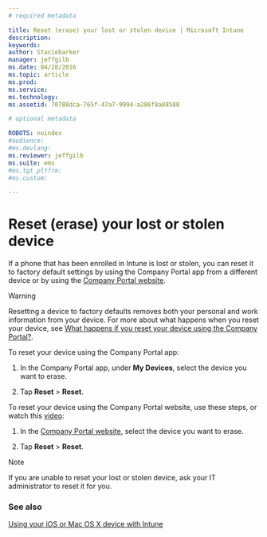 ```yaml
---
# required metadata

title: Reset (erase) your lost or stolen device | Microsoft Intune
description:
keywords:
author: Staciebarker
manager: jeffgilb
ms.date: 04/28/2016
ms.topic: article
ms.prod:
ms.service:
ms.technology:
ms.assetid: 70788dca-765f-47a7-9994-a286f8a88588

# optional metadata

ROBOTS: noindex
#audience:
#ms.devlang:
ms.reviewer: jeffgilb
ms.suite: ems
#ms.tgt_pltfrm:
#ms.custom:

---
```



# Reset (erase) your lost or stolen device

If a phone that has been enrolled in Intune is lost or stolen, you can reset it to factory default settings by using the Company Portal app from a different device or by using the [Company Portal website](http://portal.manage.microsoft.com).

> [!WARNING]
> Resetting a device to factory defaults removes both your personal and work information from your device. For more about what happens when you reset your device, see [What happens if you reset your device using the Company Portal?](what-happens-if-you-reset-your-device-using-the-company-portal-ios.md).

To reset your device using the Company Portal app:

1.  In the Company Portal app, under **My Devices**,  select the device you want to erase.

2.  Tap  **Reset** &gt; **Reset**.

To reset your device using the Company Portal website, use these steps, or watch this [video](http://aka.ms/jhdjak):

1.  In the [Company Portal website](http://portal.manage.microsoft.com), select the device you want to erase.

2.  Tap  **Reset** &gt; **Reset**.
> [!NOTE]
> If you are unable to reset your lost or stolen device, ask your IT administrator to reset it for you.

### See also
[Using your iOS or Mac OS X device with Intune](using-your-ios-or-mac-os-x-device-with-intune.md)